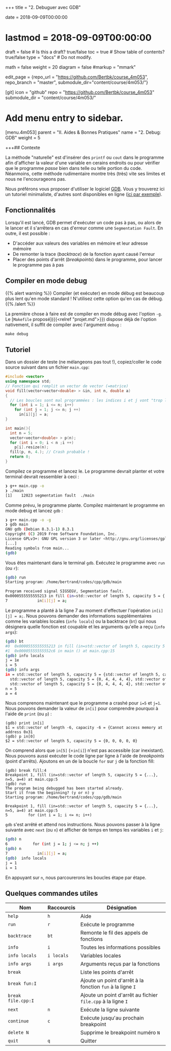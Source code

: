 +++
title = "2. Debuguer avec GDB"

date = 2018-09-09T00:00:00

# lastmod = 2018-09-09T00:00:00

draft = false # Is this a draft? true/false
toc = true # Show table of contents? true/false
type = "docs" # Do not modify.

math = false
weight = 20
diagram = false
#markup = "mmark"

edit_page = {repo_url = "https://github.com/Bertbk/course_4m053", repo_branch = "master", submodule_dir="content/course/4m053/"}

[git]
icon = "github"
repo = "https://github.com/Bertbk/course_4m053"
submodule_dir = "content/course/4m053/"

# Add menu entry to sidebar.

[menu.4m053]
parent = "II. Aides & Bonnes Pratiques"
name = "2. Debug: GDB"
weight = 5

+++## Contexte

La méthode "naturelle" est d'insérer des `printf` ou `cout` dans le programme afin d'afficher la valeur d'une variable en cerains endroits ou pour vérifier que le programme _passe_ bien dans telle ou telle portion du code. Néanmoins, cette méthode rudimentaire montre très (très) vite ses limites et nous ne l'encourageons pas.

Nous préférons vous proposer d'utiliser le logiciel [GDB](https://fr.wikipedia.org/wiki/GNU_Debugger). Vous y trouverez ici un tutoriel minimaliste, d'autres sont disponibles en ligne ([ici par exemple](http://perso.ens-lyon.fr/daniel.hirschkoff/C_Caml/docs/doc_gdb.pdf)).

## Fonctionnalités

Lorsqu'il est lancé, GDB permet d'exécuter un code pas à pas, ou alors de le lancer et il s'arrêtera en cas d'erreur comme une `Segmentation Fault`. En outre, il est possible :

- D'accéder aux valeurs des variables en mémoire et leur adresse mémoire
- De remonter la trace (_backtrace_) de la fonction ayant causé l'erreur
- Placer des points d'arrêt (_breakpoints_) dans le programme, pour lancer le programme pas à pas

## Compiler en mode debug

{{% alert warning %}}
Compiler (et exécuter) en mode débug est beaucoup plus lent qu'en mode standard ! N'utilisez cette option qu'en cas de débug.
{{% /alert %}}

La première chose à faire est de compiler en mode débug avec l'option `-g`. Le [`Makefile` proposé]({{<relref "projet.md">}}) dispose déjà de l'option nativement, il suffit de compiler avec l'argument `debug` :

```makefile
make debug
```

## Tutoriel

Dans un dossier de teste (ne mélangeons pas tout !), copiez/coller le code source suivant dans un fichier `main.cpp`:

```cpp
#include <vector>
using namespace std;
// Fonction qui remplit un vector de vector (=matrice)
void fill(vector<vector<double> > &in, int n, double a)
{
  // Les boucles sont mal programmées : les indices i et j vont "trop loin" !
  for (int i = 1; i <= n; i++)
    for (int j = 1; j <= n; j ++)
      in[i][j] = a;
}

int main(){
  int n = 5;
  vector<vector<double> > p(n);
  for (int i = 0; i < n ;i ++)
    p[i].resize(n);
  fill(p, n, 4.); // Crash probable !
  return 0;
}
```

Compilez ce programme et lancez le. Le programme devrait planter et votre terminal devrait ressembler à ceci :

```bash
❯ g++ main.cpp -o
❯ ./main
[1]    12023 segmentation fault  ./main
```

Comme prévu, le programme plante. Compilez maintenant le programme en mode debug et lancez `gdb` :

```bash
❯ g++ main.cpp -o -g
❯ gdb main
GNU gdb (Debian 8.3.1-1) 8.3.1
Copyright (C) 2019 Free Software Foundation, Inc.
License GPLv3+: GNU GPL version 3 or later <http://gnu.org/licenses/gpl.html>
[...]
Reading symbols from main...
(gdb)
```

Vous êtes maintenant dans le terminal `gdb`. Exécutez le programme avec `run` (ou `r`):

```bash
(gdb) run
Starting program: /home/bertrand/codes/cpp/gdb/main

Program received signal SIGSEGV, Segmentation fault.
0x0000555555555213 in fill (in=std::vector of length 5, capacity 5 = {...}, n=5, a=4) at main.cpp:7
7             in[i][j] = a;
```

Le programme a planté à la ligne 7 au moment d'effectuer l'opération `in[i][j] = a;`. Nous pouvons demander des informations supplémentaires comme les variables locales (`info locals`) ou la backtrace (`bt`) qui nous désignera quelle fonction est coupable et les arguments qu'elle a reçu (`info args`):

```bash
(gdb) bt
#0  0x0000555555555213 in fill (in=std::vector of length 5, capacity 5 = {...}, n=5, a=4) at main.cpp:7
#1  0x00005555555552c6 in main () at main.cpp:15
(gdb) info locals
j = 1e
i = 5
(gdb) info args
in = std::vector of length 5, capacity 5 = {std::vector of length 5, capacity 5 = {0, 0, 0, 0, 0},
  std::vector of length 5, capacity 5 = {0, 4, 4, 4, 4}, std::vector of length 5, capacity 5 = {0, 4, 4, 4, 4},
  std::vector of length 5, capacity 5 = {0, 4, 4, 4, 4}, std::vector of length 5, capacity 5 = {0, 4, 4, 4, 4}}
n = 5
a = 4
```

Nous comprenons maintenant que le programme a crashé pour `i=5` et `j=1`. Nous pouvons demander la valeur de `in[i]` pour comprendre pourquoi à l'aide de `print` (ou `p`) :

```
(gdb) print in[i]
$1 = std::vector of length -6, capacity -6 = {Cannot access memory at address 0x31
(gdb) p in[0]
$2 = std::vector of length 5, capacity 5 = {0, 0, 0, 0, 0}
```

On comprend alors que `in[5]` (=`in[i]`) n'est pas accessible (car inexistant). Nous pouvons aussi exécuter le code ligne par ligne à l'aide de _breakpoints_ (point d'arrêts). Ajoutons en un de la boucle `for` sur `j` de la fonction fill:

```
(gdb) break fill:4
Breakpoint 1, fill (in=std::vector of length 5, capacity 5 = {...}, n=5, a=4) at main.cpp:5
(gdb) run
The program being debugged has been started already.
Start it from the beginning? (y or n) y
Starting program: /home/bertrand/codes/cpp/gdb/main

Breakpoint 1, fill (in=std::vector of length 5, capacity 5 = {...}, n=5, a=4) at main.cpp:5
5         for (int i = 1; i <= n; i++)
```

`gdb` s'est arrêté et attend nos instructions. Nous pouvons passer à la ligne suivante avec `next` (ou `n`) et afficher de temps en temps les variables `i` et `j`:

```bash
(gdb) n
6           for (int j = 1; j <= n; j ++)
(gdb) n
7             in[i][j] = a;
(gdb)  info locals
j = 1
i = 1
```

En appuyant sur `n`, nous parcourerons les boucles étape par étape.

## Quelques commandes utiles

| Nom                | Raccourcis | Désignation                                                  |
| ------------------ | ---------- | ------------------------------------------------------------ |
| `help`             | `h`        | Aide                                                         |
| `run`              | `r`        | Exécute le programme                                         |
| `backtrace`        | `bt`       | Remonte le fil des appels de fonctions                       |
| `info`             | `i`        | Toutes les informations possibles                            |
| `info locals`      | `i locals` | Variables locales                                            |
| `info args`        | `i args`   | Arguments reçus par la fonctions                             |
| `break`            |            | Liste les points d'arrêt                                     |
| `break fun:I`      |            | Ajoute un point d'arrêt à la fonction `fun` à la ligne `I`   |
| `break file.cpp:I` |            | Ajoute un point d'arrêt au fichier `file.cpp` à la ligne `I` |
| `next`             | `n`        | Exécute la ligne suivante                                    |
| `continue`         | `c`        | Exécute jusqu'au prochain breakpoint                         |
| `delete N`         |            | Supprime le breakpoint numéro `N`                            |
| `quit`             | `q`        | Quitter                                                      |
